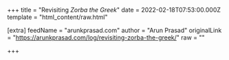 
+++
title = "Revisiting <cite>Zorba the Greek</cite>"
date = 2022-02-18T07:53:00.000Z
template = "html_content/raw.html"

[extra]
feedName = "arunkprasad.com"
author = "Arun Prasad"
originalLink = "https://arunkprasad.com/log/revisiting-zorba-the-greek/"
raw = ""

+++

